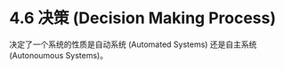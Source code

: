 # 4.6 决策 (Decision Making Process)

决定了一个系统的性质是自动系统 (Automated Systems) 还是自主系统 (Autonoumous Systems)。
